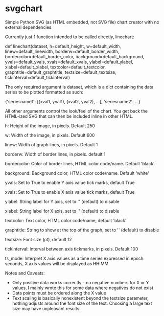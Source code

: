# svgchart
Simple Python SVG (as HTML embedded, not SVG file) chart creator with no external dependencies

Currently just 1 function intended to be called directly, linechart:

def linechart(dataset, h=default_height, w=default_width, linew=default_linewidth, borderw=default_border_width, bordercolor=default_border_color, background=default_background, yvals=default_yvals, xvals=default_xvals, ylabel=default_ylabel, xlabel=default_xlabel, textcolor=default_textcolor, graphtitle=default_graphtitle, textsize=default_textsize, tickinterval=default_tickinterval)

The only required argument is dataset, which is a dict containing the data series to be plotted formatted as such:

{'seriesname1': [(xval1, yval1), (xval2, yval2), ...], 'seriesname2': ...}

All other arguments control the look/feel of the chart.  You get back the HTML-ized SVG that can then be included inline in other HTML.

h: Height of the image, in pixels. Default 250

w: Width of the image, in pixels. Default 600

linew: Width of graph lines, in pixels. Default 1

borderw: Width of border lines, in pixels. default 1

bordercolor: Color of border lines, HTML color code/name. Default 'black'

background: Background color, HTML color code/name. Default 'white'

yvals: Set to True to enable Y axis value tick marks, default True

xvals: Set to True to enable X axis value tick marks, default True

ylabel: String label for Y axis, set to '' (default) to disable

xlabel: String label for X axis, set to '' (default) to disable

textcolor: Text color, HTML color code/name, default 'black'

graphtitle: String to show at the top of the graph, set to '' (default) to disable

textsize: Font size (pt), default 12

tickinterval: Interval between axis tickmarks, in pixels.  Default 100

ts_mode: Interpret X axis values as a time series expressed in epoch seconds, X axis values will be displayed as HH:MM

Notes and Caveats:

- Only positive data works correctly - no negative numbers for X or Y values, I mainly wrote this for some data where negatives do not exist
- Data points must be ordered along the X value
- Text scaling is basically nonexistent beyond the textsize parameter, nothing adjusts around the font size of the text.  Choosing a large text size may have unpleasant results
